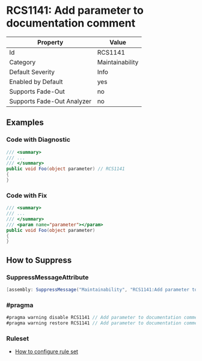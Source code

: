 # RCS1141: Add parameter to documentation comment

Property | Value
--- | ---
Id|RCS1141
Category|Maintainability
Default Severity|Info
Enabled by Default|yes
Supports Fade\-Out|no
Supports Fade\-Out Analyzer|no

## Examples

### Code with Diagnostic

```csharp
/// <summary>
/// ...
/// </summary>
public void Foo(object parameter) // RCS1141
{
}
```

### Code with Fix

```csharp
/// <summary>
/// ...
/// </summary>
/// <param name="parameter"></param>
public void Foo(object parameter)
{
}
```

## How to Suppress

### SuppressMessageAttribute

```csharp
[assembly: SuppressMessage("Maintainability", "RCS1141:Add parameter to documentation comment.", Justification = "<Pending>")]
```

### \#pragma

```csharp
#pragma warning disable RCS1141 // Add parameter to documentation comment.
#pragma warning restore RCS1141 // Add parameter to documentation comment.
```

### Ruleset

* [How to configure rule set](../HowToConfigureAnalyzers.md)
